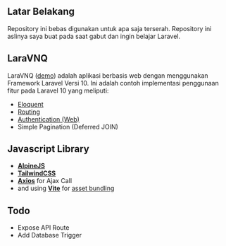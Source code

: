 ## Latar Belakang
Repository ini bebas digunakan untuk apa saja terserah.
Repository ini aslinya saya buat pada saat gabut dan ingin belajar Laravel.

## LaraVNQ

LaraVNQ ([demo](https://kbwp.rf.gd/sendok)) adalah aplikasi berbasis web dengan menggunakan Framework Laravel Versi 10.
Ini adalah contoh implementasi penggunaan fitur pada Laravel 10 yang meliputi:

- [Eloquent](https://laravel.com/docs/10.x/eloquent)
- [Routing](https://laravel.com/docs/10.x/routing)
- [Authentication (Web)](https://laravel.com/docs/10.x/authorization)
- Simple Pagination (Deferred JOIN)

## Javascript Library

- [**AlpineJS**](https://alpinejs.dev/)
- [**TailwindCSS**](https://tailwindcss.com/)
- [**Axios**](https://axios-http.com/docs/intro) for Ajax Call
- and using [**Vite**](https://vitejs.dev/guide/) for [asset bundling](https://laravel.com/docs/10.x/vite)

## Todo

- Expose API Route
- Add Database Trigger 
